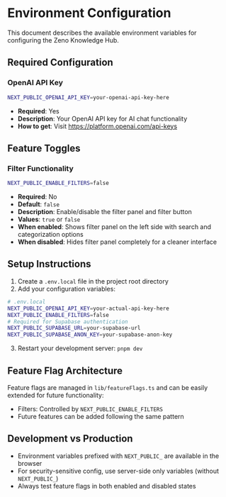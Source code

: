 # Environment Configuration

This document describes the available environment variables for configuring the Zeno Knowledge Hub.

## Required Configuration

### OpenAI API Key

```bash
NEXT_PUBLIC_OPENAI_API_KEY=your-openai-api-key-here
```

- **Required**: Yes
- **Description**: Your OpenAI API key for AI chat functionality
- **How to get**: Visit https://platform.openai.com/api-keys

## Feature Toggles

### Filter Functionality

```bash
NEXT_PUBLIC_ENABLE_FILTERS=false
```

- **Required**: No
- **Default**: `false`
- **Description**: Enable/disable the filter panel and filter button
- **Values**: `true` or `false`
- **When enabled**: Shows filter panel on the left side with search and categorization options
- **When disabled**: Hides filter panel completely for a cleaner interface

## Setup Instructions

1. Create a `.env.local` file in the project root directory
2. Add your configuration variables:

```bash
# .env.local
NEXT_PUBLIC_OPENAI_API_KEY=your-actual-api-key-here
NEXT_PUBLIC_ENABLE_FILTERS=false
# Required for Supabase authentication
NEXT_PUBLIC_SUPABASE_URL=your-supabase-url
NEXT_PUBLIC_SUPABASE_ANON_KEY=your-supabase-anon-key
```

3. Restart your development server: `pnpm dev`

## Feature Flag Architecture

Feature flags are managed in `lib/featureFlags.ts` and can be easily extended for future functionality:

- Filters: Controlled by `NEXT_PUBLIC_ENABLE_FILTERS`
- Future features can be added following the same pattern

## Development vs Production

- Environment variables prefixed with `NEXT_PUBLIC_` are available in the browser
- For security-sensitive config, use server-side only variables (without `NEXT_PUBLIC_`)
- Always test feature flags in both enabled and disabled states
